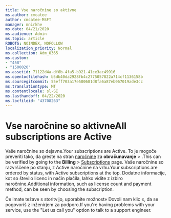 ```yaml
---
title: Vse naročnine so aktivne
ms.author: cmcatee
author: cmcatee-MSFT
manager: mnirkhe
ms.date: 04/21/2020
ms.audience: Admin
ms.topic: article
ROBOTS: NOINDEX, NOFOLLOW
localization_priority: Normal
ms.collection: Adm_O365
ms.custom:
- "458"
- "1500020"
ms.assetid: 71122d4a-df0b-4fa5-b921-41ce3ac49916
ms.openlocfilehash: b5db40da2928fb4c2775057822a714cf1136158b
ms.sourcegitcommit: 55eff703a17e500681d8fa6a87eb067019ade3cc
ms.translationtype: MT
ms.contentlocale: sl-SI
ms.lasthandoff: 04/22/2020
ms.locfileid: "43708263"
---
```

# <a name="all-subscriptions-are-active"></a><span data-ttu-id="2774e-102">Vse naročnine so aktivne</span><span class="sxs-lookup"><span data-stu-id="2774e-102">All subscriptions are Active</span></span>

<span data-ttu-id="2774e-103">Vaše naročnine so dejavne.</span><span class="sxs-lookup"><span data-stu-id="2774e-103">Your subscriptions are Active.</span></span> <span data-ttu-id="2774e-104">To je mogoče preveriti tako, da greste na stran [naročnine](https://go.microsoft.com/fwlink/p/?linkid=842054) za **obračunavanje** \> .</span><span class="sxs-lookup"><span data-stu-id="2774e-104">This can be verified by going to the **Billing** \> [Subscriptions](https://go.microsoft.com/fwlink/p/?linkid=842054) page.</span></span> <span data-ttu-id="2774e-105">Vaše naročnine so razvrščene po stanju, z Active naročnine na vrhu.</span><span class="sxs-lookup"><span data-stu-id="2774e-105">Your subscriptions are ordered by status, with Active subscriptions at the top.</span></span> <span data-ttu-id="2774e-106">Dodatne informacije, kot so število licenc in način plačila, lahko vidite z izbiro naročnine.</span><span class="sxs-lookup"><span data-stu-id="2774e-106">Additional information, such as license count and payment method, can be seen by choosing the subscription.</span></span>
  
<span data-ttu-id="2774e-107">Če imate težave s storitvijo, uporabite možnost» Dovoli nam klic «, da se pogovoriš z inženirjem za podporo.</span><span class="sxs-lookup"><span data-stu-id="2774e-107">If you're having problems with your service, use the "Let us call you" option to talk to a support engineer.</span></span>